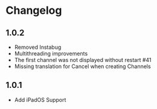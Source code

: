 # Changelog

## 1.0.2

* Removed Instabug
* Multithreading improvements
* The first channel was not displayed without restart #41
* Missing translation for Cancel when creating Channels

## 1.0.1

* Add iPadOS Support
